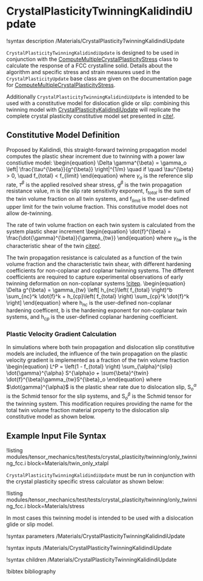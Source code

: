 # CrystalPlasticityTwinningKalidindiUpdate

!syntax description /Materials/CrystalPlasticityTwinningKalidindiUpdate

`CrystalPlasticityTwinningKalidindiUpdate` is designed to be used in conjunction with the
[ComputeMultipleCrystalPlasticityStress](/ComputeMultipleCrystalPlasticityStress.md) class to calculate
the response of a FCC crystalline solid. Details about the algorithm and specific
stress and strain measures used in the `CrystalPlasticityUpdate` base class are
given on the documentation page for
[ComputeMultipleCrystalPlasticityStress](/ComputeMultipleCrystalPlasticityStress.md).

Additionally `CrystalPlasticityTwinningKalidindiUpdate` is intended to be used with
a constitutive model for dislocation glide or slip: combining this twinning model
with [CrystalPlasticityKalidindiUpdate](/CrystalPlasticityKalidindiUpdate.md) will
replicate the complete crystal plasticity constitutive model set presented in
[cite!](kalidindi2001).

## Constitutive Model Definition

Proposed by Kalidindi, this straight-forward twinning propagation model computes
the plastic shear increment due to twinning with a power law constiutive model:
\begin{equation}
  \Delta \gamma^{\beta} = \gamma_o \left| \frac{\tau^{\beta}}{g^{\beta}}  \right|^{1/m} \quad if \quad \tau^{\beta} > 0, \quad f_{total} < f_{limit}
\end{equation}
where $\gamma_o$ is the reference slip rate, $\tau^{\beta}$ is the applied resolved
shear stress, g$^{\beta}$ is the twin propagation resistance value, m is the slip
rate sensitivity exponent, f$_{total}$ is the sum of the twin volume fraction on
all twin systems, and f$_{limit}$ is the user-defined upper limit for the twin
volume fraction. This constitutive model does not allow de-twinning.

The rate of twin volume fraction on each twin system is calculated from the system
plastic shear increment
\begin{equation}
  \dot{f}^{\beta} = \frac{\dot{\gamma}^{\beta}}{\gamma_{tw}}
\end{equation}
where $\gamma_{tw}$ is the characteristic shear of the twin [citep!](kalidindi2001).

The twin propagation resistance is calculated as a function of the twin volume fraction
and the characteristic twin shear, with different hardening coefficients for
non-coplanar and coplanar twinning systems. The different coefficients are required
to capture experimental observations of early twinning deformation on non-coplanar
systems [!citep](kalidindi2001).
\begin{equation}
\Delta g^{\beta} = \gamma_{tw} \left[ h_{nc}\left( f_{total} \right)^b \sum_{nc}^k \dot{f}^k + h_{cp}\left( f_{total} \right) \sum_{cp}^k \dot{f}^k \right]
\end{equation}
where h$_{nc}$ is the user-defined non-coplanar hardening coefficent, b is the
hardening exponent for non-coplanar twin systems, and h$_{cp}$ is the user-defined
coplanar hardening coefficient.


### Plastic Velocity Gradient Calculation

In simulations where both twin propagation and dislocation slip constitutive models
are included, the influence of the twin propagation on the plastic velocity gradient
is implemented as a fraction of the twin volume fraction
\begin{equation}
L^P = \left(1 - f_{total} \right) \sum_{\alpha}^{slip} \dot{\gamma}^{\alpha} S^{\alpha}_o + \sum_{\beta}^{twin} \dot{f}^{\beta}\gamma_{tw}S^{\beta}_o
\end{equation}
where $\dot{gamma}^{\alpha}$ is the plastic shear rate due to dislocation slip,
S$^{\alpha}_o$ is the Schmid tensor for the slip systems, and S$^{\beta}_o$ is the
Schmid tensor for the twinning system. This modification requires providing the
name for the total twin volume fraction material property to the dislocation slip
constitutive model as shown below.

## Example Input File Syntax

!listing modules/tensor_mechanics/test/tests/crystal_plasticity/twinning/only_twinning_fcc.i block=Materials/twin_only_xtalpl

`CrystalPlasticityTwinningKalidindiUpdate` must be run in conjunction with the crystal
plasticity specific  stress calculator as shown below:

!listing modules/tensor_mechanics/test/tests/crystal_plasticity/twinning/only_twinning_fcc.i block=Materials/stress

In most cases this twinning model is intended to be used with a dislocation glide
or slip model.

!syntax parameters /Materials/CrystalPlasticityTwinningKalidindiUpdate

!syntax inputs /Materials/CrystalPlasticityTwinningKalidindiUpdate

!syntax children /Materials/CrystalPlasticityTwinningKalidindiUpdate

!bibtex bibliography
